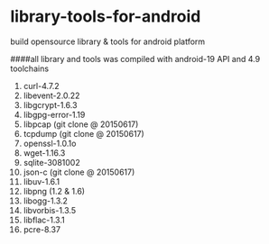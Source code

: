 # library-tools-for-android
build opensource library &amp; tools for android platform

####all library and tools was compiled with android-19 API and 4.9 toolchains
1.  curl-4.7.2
2.  libevent-2.0.22
3.  libgcrypt-1.6.3
4.  libgpg-error-1.19
5.  libpcap (git clone @ 20150617)
6.  tcpdump (git clone @ 20150617)
7.  openssl-1.0.1o
8.  wget-1.16.3
9.  sqlite-3081002
10. json-c (git clone @ 20150617)
11. libuv-1.6.1
12. libpng (1.2 & 1.6)
13. libogg-1.3.2
14. libvorbis-1.3.5
15. libflac-1.3.1
16. pcre-8.37
